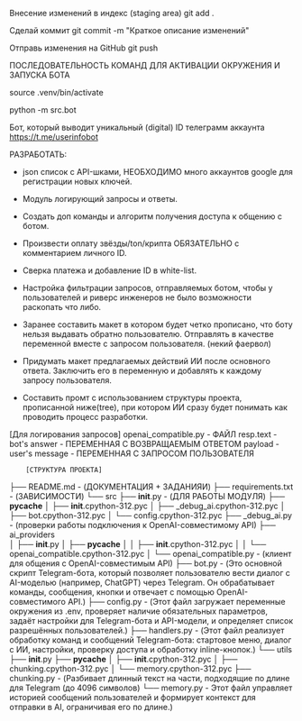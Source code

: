 Внесение изменений в индекс (staging area)
git add .

Сделай коммит
git commit -m "Краткое описание изменений"

Отправь изменения на GitHub
git push


ПОСЛЕДОВАТЕЛЬНОСТЬ КОМАНД ДЛЯ АКТИВАЦИИ ОКРУЖЕНИЯ И ЗАПУСКА БОТА

source .venv/bin/activate

python -m src.bot


Бот, который выводит уникальный (digital) ID телеграмм аккаунта
https://t.me/userinfobot




РАЗРАБОТАТЬ:

- json список с API-шками, НЕОБХОДИМО много аккаунтов google для регистрации новых ключей. 

- Модуль логирующий запросы и ответы. 

- Создать доп команды и алгоритм получения доступа к общению с ботом.        

- Произвести оплату звёзды/ton/крипта ОБЯЗАТЕЛЬНО с комментарием личного ID. 

- Сверка платежа и добавление ID в white-list. 

- Настройка фильтрации запросов, отправляемых ботом, чтобы у пользователей и риверс инженеров не было возможности раскопать что либо. 

- Заранее составить макет в котором будет четко прописано, что боту нельзя выдавать обратно пользователю. Отправлять в качестве переменной вместе с запросом пользователя. (некий фаервол)

- Придумать макет предлагаемых действий ИИ после основного ответа. Заключить его в переменную и добавлять к каждому запросу пользователя. 

- Составить промт с использованием структуры проекта, прописанной ниже(tree), при котором ИИ сразу будет понимать как проводить процесс разработки. 








[Для логирования запросов]
openai_compatible.py    -   ФАЙЛ
resp.text - bot's answer    -   ПЕРЕМЕННАЯ С ВОЗВРАЩАЕМЫМ ОТВЕТОМ
payload - user's message    -   ПЕРЕМЕННАЯ С ЗАПРОСОМ ПОЛЬЗОВАТЕЛЯ







        [СТРУКТУРА ПРОЕКТА]
├── README.md       -       (ДОКУМЕНТАЦИЯ + ЗАДАНИЯИ)
├── requirements.txt    -   (ЗАВИСИМОСТИ)
└── src
    ├── __init__.py     -   (ДЛЯ РАБОТЫ МОДУЛЯ)
    ├── __pycache__
    │   ├── __init__.cpython-312.pyc
    │   ├── _debug_ai.cpython-312.pyc
    │   ├── bot.cpython-312.pyc
    │   └── config.cpython-312.pyc
    ├── _debug_ai.py    -   (проверки работы  подключения к OpenAI-совместимому API)
    ├── ai_providers  
    │   ├── __init__.py
    │   ├── __pycache__
    │   │   ├── __init__.cpython-312.pyc
    │   │   └── openai_compatible.cpython-312.pyc
    │   └── openai_compatible.py    -   (клиент для общения с OpenAI-совместимым API)
    ├── bot.py  -  (Это основной скрипт Telegram-бота, который позволяет пользователю вести диалог с AI-моделью (например, ChatGPT) через Telegram. Он обрабатывает команды, сообщения, кнопки и отвечает с помощью OpenAI-совместимого API.)
    ├── config.py   -   (Этот файл загружает переменные окружения из .env, проверяет наличие обязательных параметров, задаёт настройки для Telegram-бота и API-модели, и определяет список разрешённых пользователей.)
    ├── handlers.py -   (Этот файл реализует обработку команд и сообщений Telegram-бота: стартовое меню, диалог с ИИ, настройки, проверку доступа и обработку inline-кнопок.)
    └── utils
        ├── __init__.py
        ├── __pycache__
        │   ├── __init__.cpython-312.pyc
        │   ├── chunking.cpython-312.pyc
        │   └── memory.cpython-312.pyc
        ├── chunking.py     -   (Разбивает длинный текст на части, подходящие по длине для Telegram (до 4096 символов)
        └── memory.py   -   Этот файл управляет историей сообщений пользователей и формирует контекст для отправки в AI, ограничивая его по длине.)